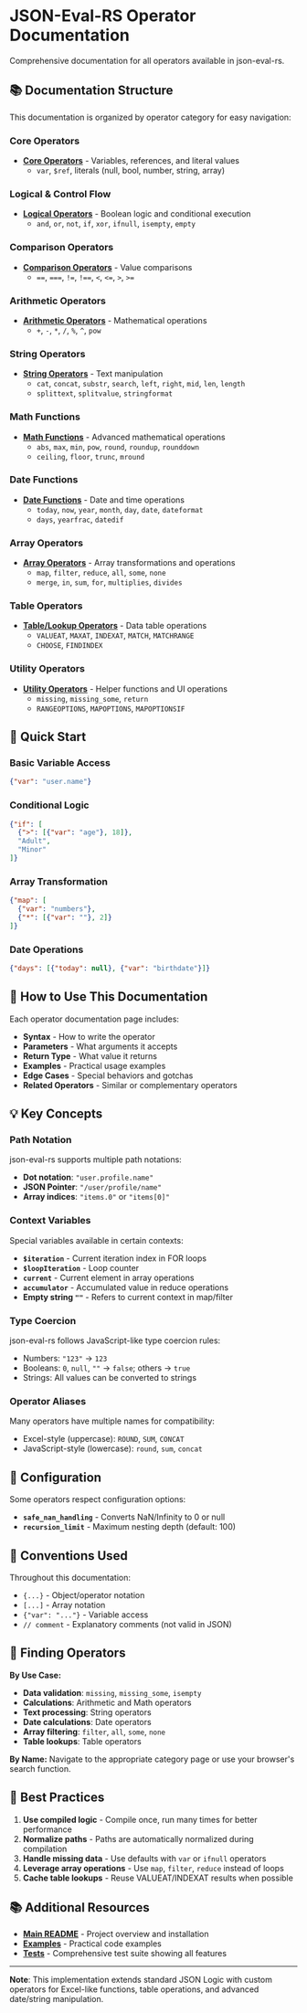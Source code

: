 # JSON-Eval-RS Operator Documentation

Comprehensive documentation for all operators available in json-eval-rs.

## 📚 Documentation Structure

This documentation is organized by operator category for easy navigation:

### Core Operators
- **[Core Operators](operators-core.md)** - Variables, references, and literal values
  - `var`, `$ref`, literals (null, bool, number, string, array)

### Logical & Control Flow
- **[Logical Operators](operators-logical.md)** - Boolean logic and conditional execution
  - `and`, `or`, `not`, `if`, `xor`, `ifnull`, `isempty`, `empty`

### Comparison Operators
- **[Comparison Operators](operators-comparison.md)** - Value comparisons
  - `==`, `===`, `!=`, `!==`, `<`, `<=`, `>`, `>=`

### Arithmetic Operators
- **[Arithmetic Operators](operators-arithmetic.md)** - Mathematical operations
  - `+`, `-`, `*`, `/`, `%`, `^`, `pow`

### String Operators
- **[String Operators](operators-string.md)** - Text manipulation
  - `cat`, `concat`, `substr`, `search`, `left`, `right`, `mid`, `len`, `length`
  - `splittext`, `splitvalue`, `stringformat`

### Math Functions
- **[Math Functions](operators-math.md)** - Advanced mathematical operations
  - `abs`, `max`, `min`, `pow`, `round`, `roundup`, `rounddown`
  - `ceiling`, `floor`, `trunc`, `mround`

### Date Functions
- **[Date Functions](operators-date.md)** - Date and time operations
  - `today`, `now`, `year`, `month`, `day`, `date`, `dateformat`
  - `days`, `yearfrac`, `datedif`

### Array Operators
- **[Array Operators](operators-array.md)** - Array transformations and operations
  - `map`, `filter`, `reduce`, `all`, `some`, `none`
  - `merge`, `in`, `sum`, `for`, `multiplies`, `divides`

### Table Operators
- **[Table/Lookup Operators](operators-table.md)** - Data table operations
  - `VALUEAT`, `MAXAT`, `INDEXAT`, `MATCH`, `MATCHRANGE`
  - `CHOOSE`, `FINDINDEX`

### Utility Operators
- **[Utility Operators](operators-utility.md)** - Helper functions and UI operations
  - `missing`, `missing_some`, `return`
  - `RANGEOPTIONS`, `MAPOPTIONS`, `MAPOPTIONSIF`

## 🚀 Quick Start

### Basic Variable Access
```json
{"var": "user.name"}
```

### Conditional Logic
```json
{"if": [
  {">": [{"var": "age"}, 18]},
  "Adult",
  "Minor"
]}
```

### Array Transformation
```json
{"map": [
  {"var": "numbers"},
  {"*": [{"var": ""}, 2]}
]}
```

### Date Operations
```json
{"days": [{"today": null}, {"var": "birthdate"}]}
```

## 📖 How to Use This Documentation

Each operator documentation page includes:

- **Syntax** - How to write the operator
- **Parameters** - What arguments it accepts
- **Return Type** - What value it returns
- **Examples** - Practical usage examples
- **Edge Cases** - Special behaviors and gotchas
- **Related Operators** - Similar or complementary operators

## 💡 Key Concepts

### Path Notation
json-eval-rs supports multiple path notations:
- **Dot notation**: `"user.profile.name"`
- **JSON Pointer**: `"/user/profile/name"`
- **Array indices**: `"items.0"` or `"items[0]"`

### Context Variables
Special variables available in certain contexts:
- **`$iteration`** - Current iteration index in FOR loops
- **`$loopIteration`** - Loop counter
- **`current`** - Current element in array operations
- **`accumulator`** - Accumulated value in reduce operations
- **Empty string `""`** - Refers to current context in map/filter

### Type Coercion
json-eval-rs follows JavaScript-like type coercion rules:
- Numbers: `"123"` → `123`
- Booleans: `0`, `null`, `""` → `false`; others → `true`
- Strings: All values can be converted to strings

### Operator Aliases
Many operators have multiple names for compatibility:
- Excel-style (uppercase): `ROUND`, `SUM`, `CONCAT`
- JavaScript-style (lowercase): `round`, `sum`, `concat`

## 🔧 Configuration

Some operators respect configuration options:
- **`safe_nan_handling`** - Converts NaN/Infinity to 0 or null
- **`recursion_limit`** - Maximum nesting depth (default: 100)

## 📝 Conventions Used

Throughout this documentation:
- `{...}` - Object/operator notation
- `[...]` - Array notation
- `{"var": "..."}` - Variable access
- `// comment` - Explanatory comments (not valid in JSON)

## 🎯 Finding Operators

**By Use Case:**
- **Data validation**: `missing`, `missing_some`, `isempty`
- **Calculations**: Arithmetic and Math operators
- **Text processing**: String operators
- **Date calculations**: Date operators
- **Array filtering**: `filter`, `all`, `some`, `none`
- **Table lookups**: Table operators

**By Name:**
Navigate to the appropriate category page or use your browser's search function.

## 🌟 Best Practices

1. **Use compiled logic** - Compile once, run many times for better performance
2. **Normalize paths** - Paths are automatically normalized during compilation
3. **Handle missing data** - Use defaults with `var` or `ifnull` operators
4. **Leverage array operations** - Use `map`, `filter`, `reduce` instead of loops
5. **Cache table lookups** - Reuse VALUEAT/INDEXAT results when possible

## 📚 Additional Resources

- **[Main README](../README.md)** - Project overview and installation
- **[Examples](../examples/)** - Practical code examples
- **[Tests](../tests/)** - Comprehensive test suite showing all features

---

**Note**: This implementation extends standard JSON Logic with custom operators for Excel-like functions, table operations, and advanced date/string manipulation.
